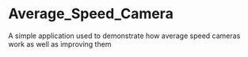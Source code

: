# Average_Speed_Camera
A simple application used to demonstrate how average speed cameras work as well as improving them
